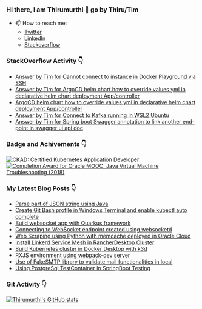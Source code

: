 ### Hi there, I am Thirumurthi 👋 go by Thiru/Tim

- 📫 How to reach me: 
  - [Twitter](https://twitter.com/sthirumurthi)
  - [LinkedIn](https://www.linkedin.com/in/thirumurthis/)
  - [Stackoverflow](https://stackoverflow.com/users/3192775/tim)

### StackOverflow Activity 👇
<!-- STACKOVERFLOW:START -->
- [Answer by Tim for Cannot connect to instance in Docker Playground via SSH](https://stackoverflow.com/questions/73102601/cannot-connect-to-instance-in-docker-playground-via-ssh/74081516#74081516)
- [Answer by Tim for ArgoCD helm chart how to override values yml in declarative helm chart deployment App/controller](https://stackoverflow.com/questions/73859189/argocd-helm-chart-how-to-override-values-yml-in-declarative-helm-chart-deploymen/73875965#73875965)
- [ArgoCD helm chart how to override values yml in declarative helm chart deployment App/controller](https://stackoverflow.com/questions/73859189/argocd-helm-chart-how-to-override-values-yml-in-declarative-helm-chart-deploymen)
- [Answer by Tim for Connect to Kafka running in WSL2 Ubuntu](https://stackoverflow.com/questions/71525350/connect-to-kafka-running-in-wsl2-ubuntu/73681837#73681837)
- [Answer by Tim for Spring boot Swagger annotation to link another end-point in swagger ui api doc](https://stackoverflow.com/questions/73286721/spring-boot-swagger-annotation-to-link-another-end-point-in-swagger-ui-api-doc/73380586#73380586)
<!-- STACKOVERFLOW:END -->

### Badge and Achivements 👇
<!--START_SECTION:badges-->
[![CKAD: Certified Kubernetes Application Developer](https://images.credly.com/size/110x110/images/f88d800c-5261-45c6-9515-0458e31c3e16/ckad_from_cncfsite.png)](http://www.credly.com/badges/7164445a-41e5-4412-9ed3-d29cbe65f536 "CKAD: Certified Kubernetes Application Developer")
[![Completion Award for Oracle MOOC: Java Virtual Machine Troubleshooting (2018)](https://images.credly.com/size/110x110/images/005a363c-b0a4-4f8a-85a3-64eafb7ad690/jvm.png)](http://www.credly.com/badges/cc359454-dbbb-410f-9b8a-2cf0f15dfe9d "Completion Award for Oracle MOOC: Java Virtual Machine Troubleshooting (2018)")
<!--END_SECTION:badges-->

### My Latest Blog Posts 👇
<!-- HASHNODE_BLOG:START -->
- [Parse part of JSON string using Java](https://thirumurthi.hashnode.dev/parse-part-of-json-string-using-java-cl90liz5w000c09ld3dc2bsvw)
- [Create Git Bash profile in Windows Terminal and enable kubectl auto complete](https://thirumurthi.hashnode.dev/create-git-bash-profile-in-windows-terminal-and-enable-kubectl-auto-complete-cl8gxv62a05rqqgnv79g9ayny)
- [Build websocket app with Quarkus framework](https://thirumurthi.hashnode.dev/build-websocket-app-with-quarkus-framework-cl7jyrend0duf4xnveyzth943)
- [Connecting to WebSocket endpoint created using websocketd](https://thirumurthi.hashnode.dev/connecting-to-websocket-endpoint-created-using-websocketd-cl71kxu1301bdp0nv0fzc7yep)
- [Web Scraping using Python with memcache deployed in Oracle Cloud](https://thirumurthi.hashnode.dev/web-scraping-using-python-with-memcache-deployed-in-oracle-cloud-cl6msqscv040lj2nvgd24f667)
- [Install Linkerd Service Mesh in RancherDesktop Cluster](https://thirumurthi.hashnode.dev/install-linkerd-service-mesh-in-rancherdesktop-cluster-cl5o2d1qp01athsnvdrdffyve)
- [Build Kubernetes cluster in Docker Desktop with k3d](https://thirumurthi.hashnode.dev/build-kubernetes-cluster-in-docker-desktop-with-k3d-cl5cx213l01jhvinv40s310cz)
- [RXJS environment using webpack-dev server](https://thirumurthi.hashnode.dev/rxjs-environment-using-webpack-dev-server-cl57cslrz0g58ownvhmayb0r8)
- [Use of FakeSMTP library to validate mail functionalities in local](https://thirumurthi.hashnode.dev/use-of-fakesmtp-library-to-validate-mail-functionalities-in-local-cl54ia6pr0cg8conv1kla65ec)
- [Using PostgreSql TestContainer in SpringBoot Testing](https://thirumurthi.hashnode.dev/using-postgresql-testcontainer-in-springboot-testing-cl4vmogts0gzo9vnvf8p4eago)
<!-- HASHNODE_BLOG:END -->

### Git Activity 👇

[![Thirumurthi's GitHub stats](https://github-readme-stats.vercel.app/api?username=thirumurthis&show_icons=true&theme=radical)](https://github.com/anuraghazra/github-readme-stats)


<!--
**thirumurthis/thirumurthis** is a ✨ _special_ ✨ repository because its `README.md` (this file) appears on your GitHub profile.

Here are some ideas to get you started:

- 🔭 I’m currently working on ...
- 🌱 I’m currently learning ...
- 👯 I’m looking to collaborate on ...
- 🤔 I’m looking for help with ...
- 💬 Ask me about ...
- 📫 How to reach me: ...
- 😄 Pronouns: ...
- ⚡ Fun fact: ...
-->
